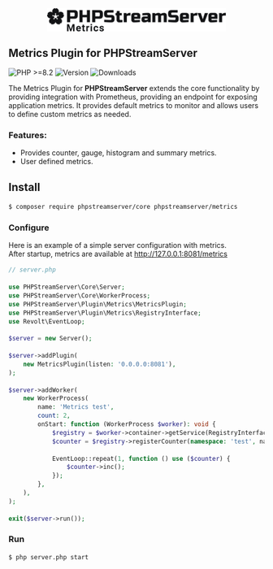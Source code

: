 <p align="center">
  <picture>
    <source media="(prefers-color-scheme: dark)" srcset="https://raw.githubusercontent.com/phpstreamserver/.github/refs/heads/main/assets/phpss_metrics_light.svg">
    <img alt="PHPStreamServer logo" align="center" width="70%" src="https://raw.githubusercontent.com/phpstreamserver/.github/refs/heads/main/assets/phpss_metrics_dark.svg">
  </picture>
</p>

## Metrics Plugin for PHPStreamServer
![PHP >=8.2](https://img.shields.io/badge/PHP->=8.2-777bb3.svg)
![Version](https://img.shields.io/github/v/tag/phpstreamserver/metrics?label=Version&filter=v*.*.*&sort=semver&color=374151)
![Downloads](https://img.shields.io/packagist/dt/phpstreamserver/metrics?label=Downloads&color=f28d1a)

The Metrics Plugin for **PHPStreamServer** extends the core functionality by providing integration with Prometheus,
providing an endpoint for exposing application metrics.
It provides default metrics to monitor and allows users to define custom metrics as needed.

### Features:
 - Provides counter, gauge, histogram and summary metrics.
 - User defined metrics.

## Install
```bash
$ composer require phpstreamserver/core phpstreamserver/metrics
```

### Configure
Here is an example of a simple server configuration with metrics.  
After startup, metrics are available at http://127.0.0.1:8081/metrics

```php
// server.php

use PHPStreamServer\Core\Server;
use PHPStreamServer\Core\WorkerProcess;
use PHPStreamServer\Plugin\Metrics\MetricsPlugin;
use PHPStreamServer\Plugin\Metrics\RegistryInterface;
use Revolt\EventLoop;

$server = new Server();

$server->addPlugin(
    new MetricsPlugin(listen: '0.0.0.0:8081'),
);

$server->addWorker(
    new WorkerProcess(
        name: 'Metrics test',
        count: 2,
        onStart: function (WorkerProcess $worker): void {
            $registry = $worker->container->getService(RegistryInterface::class);
            $counter = $registry->registerCounter(namespace: 'test', name: 'ticks', help: 'Demonsration');

            EventLoop::repeat(1, function () use ($counter) {
                $counter->inc();
            });
        },
    ),
);

exit($server->run());
```

### Run
```bash
$ php server.php start
```
